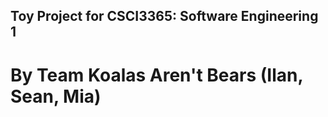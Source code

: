 ## Toy Project for CSCI3365: Software Engineering 1
# By Team Koalas Aren't Bears (Ilan, Sean, Mia)

